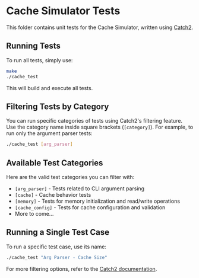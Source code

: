 # Cache Simulator Tests

This folder contains unit tests for the Cache Simulator, written using [Catch2](https://github.com/catchorg/Catch2).

## Running Tests

To run all tests, simply use:

```sh
make
./cache_test
```
This will build and execute all tests.

## Filtering Tests by Category
You can run specific categories of tests using Catch2's filtering feature. Use the category name inside square brackets (`[category]`). For example, to run only the argument parser tests:
```sh
./cache_test [arg_parser]
```

## Available Test Categories
Here are the valid test categories you can filter with:
- `[arg_parser]` - Tests related to CLI argument parsing
- `[cache]` - Cache behavior tests
- `[memory]` - Tests for memory initialization and read/write operations
- `[cache_config]` - Tests for cache configuration and validation
- More to come...

## Running a Single Test Case
To run a specific test case, use its name:
```sh
./cache_test "Arg Parser - Cache Size"
```
For more filtering options, refer to the [Catch2 documentation](https://github.com/catchorg/Catch2/blob/devel/docs/command-line.md).